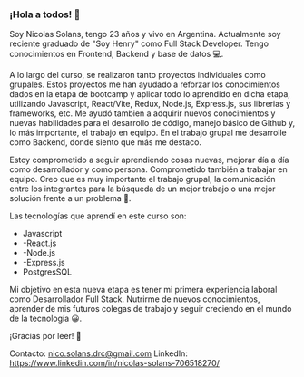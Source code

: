 ### ¡Hola a todos! 👋

Soy Nicolas Solans, tengo 23 años y vivo en Argentina. Actualmente soy reciente graduado de "Soy Henry" como Full Stack Developer. Tengo conocimientos en Frontend, Backend y base de datos 💻.

A lo largo del curso, se realizaron tanto proyectos individuales como grupales. Estos proyectos me han ayudado a reforzar los conocimientos dados en la etapa de bootcamp y aplicar todo lo aprendido en dicha etapa, utilizando Javascript, React/Vite, Redux, Node.js, Express.js, sus librerias y frameworks, etc. Me ayudó tambien a adquirir nuevos conocimientos y nuevas habilidades para el desarrollo de código, manejo básico de Github y, lo más importante, el trabajo en equipo. En el trabajo grupal me desarrolle como Backend, donde siento que más me destaco.


Estoy comprometido a seguir aprendiendo cosas nuevas, mejorar día a día como desarrollador y como persona. Comprometido también a trabajar en equipo. Creo que es muy importante el trabajo grupal, la comunicación entre los integrantes para la búsqueda de un mejor trabajo o una mejor solución frente a un problema 💪.

Las tecnologías que aprendí en este curso son:
- Javascript
- -React.js
- -Node.js
- -Express.js
- PostgresSQL

Mi objetivo en esta nueva etapa es tener mi primera experiencia laboral como Desarrollador Full Stack. Nutrirme de nuevos conocimientos, aprender de mis futuros colegas de trabajo y seguir creciendo en el mundo de la tecnología 😀.

¡Gracias por leer! 🙌

Contacto: nico.solans.drc@gmail.com
LinkedIn: https://www.linkedin.com/in/nicolas-solans-706518270/
